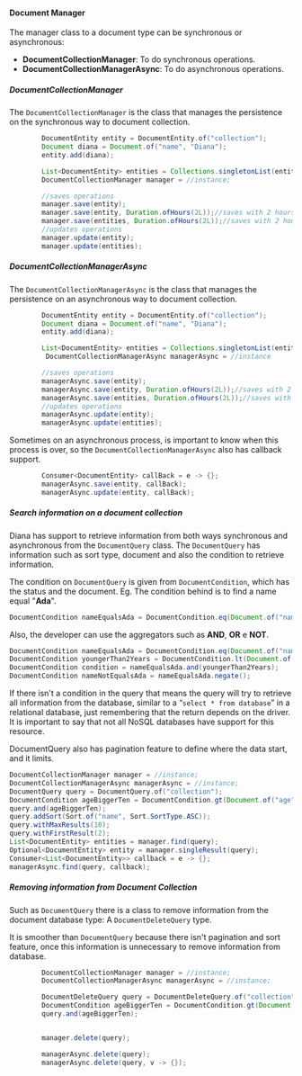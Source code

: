 #### Document Manager

The manager class to a document type can be synchronous or asynchronous:

* **DocumentCollectionManager**: To do synchronous operations.
* **DocumentCollectionManagerAsync**: To do asynchronous operations.

##### **DocumentCollectionManager**

The `DocumentCollectionManager` is the class that manages the persistence on the synchronous way to document collection.

```java
        DocumentEntity entity = DocumentEntity.of("collection");
        Document diana = Document.of("name", "Diana");
        entity.add(diana);

        List<DocumentEntity> entities = Collections.singletonList(entity);
        DocumentCollectionManager manager = //instance;

        //saves operations
        manager.save(entity);
        manager.save(entity, Duration.ofHours(2L));//saves with 2 hours of TTL
        manager.save(entities, Duration.ofHours(2L));//saves with 2 hours of TTL
        //updates operations
        manager.update(entity);
        manager.update(entities);
```

##### **DocumentCollectionManagerAsync**

The `DocumentCollectionManagerAsync` is the class that manages the persistence on an asynchronous way to document collection.

```java
        DocumentEntity entity = DocumentEntity.of("collection");
        Document diana = Document.of("name", "Diana");
        entity.add(diana);

        List<DocumentEntity> entities = Collections.singletonList(entity);
         DocumentCollectionManagerAsync managerAsync = //instance

        //saves operations
        managerAsync.save(entity);
        managerAsync.save(entity, Duration.ofHours(2L));//saves with 2 hours of TTL
        managerAsync.save(entities, Duration.ofHours(2L));//saves with 2 hours of TTL
        //updates operations
        managerAsync.update(entity);
        managerAsync.update(entities);
```

Sometimes on an asynchronous process, is important to know when this process is over, so the `DocumentCollectionManagerAsync` also has callback support.

```java
        Consumer<DocumentEntity> callBack = e -> {};
        managerAsync.save(entity, callBack);
        managerAsync.update(entity, callBack);
```

##### Search information on a document collection

#### 

Diana has support to retrieve information from both ways synchronous and asynchronous from the `DocumentQuery` class. The `DocumentQuery`  has information such as sort type, document and also the condition to retrieve information.

The condition on `DocumentQuery` is given from `DocumentCondition`, which has the status and the document. Eg. The condition behind is to find a name equal "**Ada**".

```java
DocumentCondition nameEqualsAda = DocumentCondition.eq(Document.of("name", “Ada”));
```

Also, the developer can use the aggregators such as **AND**, **OR** e **NOT**.

```java
DocumentCondition nameEqualsAda = DocumentCondition.eq(Document.of("name", "Ada"));
DocumentCondition youngerThan2Years = DocumentCondition.lt(Document.of("age", 2));
DocumentCondition condition = nameEqualsAda.and(youngerThan2Years);
DocumentCondition nameNotEqualsAda = nameEqualsAda.negate();
```

If there isn't a condition in the query that means the query will try to retrieve all information from the database, similar to a “`select * from database`” in a relational database, just remembering that the return depends on the driver. It is important to say that not all NoSQL databases have support for this resource.

DocumentQuery also has pagination feature to define where the data start, and it limits.

```java
DocumentCollectionManager manager = //instance;
DocumentCollectionManagerAsync managerAsync = //instance;
DocumentQuery query = DocumentQuery.of("collection");
DocumentCondition ageBiggerTen = DocumentCondition.gt(Document.of("age", 10));
query.and(ageBiggerTen);
query.addSort(Sort.of("name", Sort.SortType.ASC));
query.withMaxResults(10);
query.withFirstResult(2);
List<DocumentEntity> entities = manager.find(query);
Optional<DocumentEntity> entity = manager.singleResult(query);
Consumer<List<DocumentEntity>> callback = e -> {};
managerAsync.find(query, callback);
```

##### Removing information from Document Collection

Such as `DocumentQuery` there is a class to remove information from the document database type: A `DocumentDeleteQuery` type.

It is smoother than `DocumentQuery` because there isn't pagination and sort feature, once this information is unnecessary to remove information from database.

```java
        DocumentCollectionManager manager = //instance;
        DocumentCollectionManagerAsync managerAsync = //instance;

        DocumentDeleteQuery query = DocumentDeleteQuery.of("collection");
        DocumentCondition ageBiggerTen = DocumentCondition.gt(Document.of("age", 10));
        query.and(ageBiggerTen);


        manager.delete(query);

        managerAsync.delete(query);
        managerAsync.delete(query, v -> {});
```



